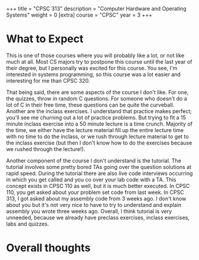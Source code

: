 +++
title = "CPSC 313"
description = "Computer Hardware and Operating Systems"
weight = 0
[extra]
course = "CPSC"
year = 3
+++

# What to Expect
This is one of those courses where you will probably like a lot, or not like much at all. Most CS majors try to postpone this course until the last year of their degree, but I personally was excited for this course. You see, I'm interested in systems programming, so this course was a lot easier and interesting for me than CPSC 320. 

That being said, there are some aspects of the course I don't like. For one, the quizzes, throw in random C questions. For someone who doesn't do a lot of C in their free time, these questions can be quite the curveball. Another are the inclass exercises. I understand that practice makes perfect; you'll see me churning out a lot of practice problems. But trying to fit a 15 minute inclass exercise into a 50 minute lecture is a time crunch. Majority of the time, we either have the lecture material fill up the entire lecture time with no time to do the inclass, or we rush through lecture material to get to the inclass exercise (but then I don't know how to do the exercises because we rushed through the lecture!). 

Another component of the course I don't understand is the tutorial. The tutorial involves some pretty bored TAs going over the question solutions at rapid speed. During the tutorial there are also live code interviews occurring in which you get called and you co over your lab code with a TA. This concept exists in CPSC 110 as well, but it is much better executed. In CPSC 110, you get asked about your problem set code from last week. In CPSC 313, I got asked about my assembly code from 3 weeks ago. I don't know about you but it's not very nice to have to try to understand and explain assembly you wrote three weeks ago. Overall, I think tutorial is very unneeded, because we already have preclass exercises, inclass exercises, labs and quizzes. 

# Overall thoughts
